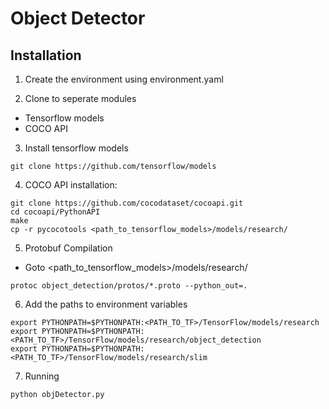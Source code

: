# Object Detector

## Installation

1. Create the environment using environment.yaml

2. Clone to seperate modules
  - Tensorflow models
  - COCO API

3. Install tensorflow models
```
git clone https://github.com/tensorflow/models
```
4. COCO API installation:
```
git clone https://github.com/cocodataset/cocoapi.git
cd cocoapi/PythonAPI
make
cp -r pycocotools <path_to_tensorflow_models>/models/research/
```
5. Protobuf Compilation
  - Goto <path_to_tensorflow_models>/models/research/
```
protoc object_detection/protos/*.proto --python_out=.
```
6. Add the paths to environment variables
```
export PYTHONPATH=$PYTHONPATH:<PATH_TO_TF>/TensorFlow/models/research
export PYTHONPATH=$PYTHONPATH:<PATH_TO_TF>/TensorFlow/models/research/object_detection
export PYTHONPATH=$PYTHONPATH:<PATH_TO_TF>/TensorFlow/models/research/slim
```

7. Running
```
python objDetector.py
```



